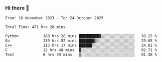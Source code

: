 ### Hi there 👋

<!--
**floyiac/floyiac** is a ✨ _special_ ✨ repository because its `README.md` (this file) appears on your GitHub profile.

Here are some ideas to get you started:

- 🔭 I’m currently working on ...
- 🌱 I’m currently learning ...
- 👯 I’m looking to collaborate on ...
- 🤔 I’m looking for help with ...
- 💬 Ask me about ...
- 📫 How to reach me: ...
- 😄 Pronouns: ...
- ⚡ Fun fact: ...
-->

<!--START_SECTION:waka-->

```txt
From: 16 November 2023 - To: 24 October 2025

Total Time: 471 hrs 28 mins

Python           180 hrs 28 mins █████████▓░░░░░░░░░░░░░░░   38.25 %
Go               139 hrs 52 mins ███████▒░░░░░░░░░░░░░░░░░   29.65 %
C++              113 hrs 17 mins ██████░░░░░░░░░░░░░░░░░░░   24.01 %
C                12 hrs 48 mins  ▓░░░░░░░░░░░░░░░░░░░░░░░░   02.71 %
Text             6 hrs 59 mins   ▒░░░░░░░░░░░░░░░░░░░░░░░░   01.48 %
```

<!--END_SECTION:waka-->
